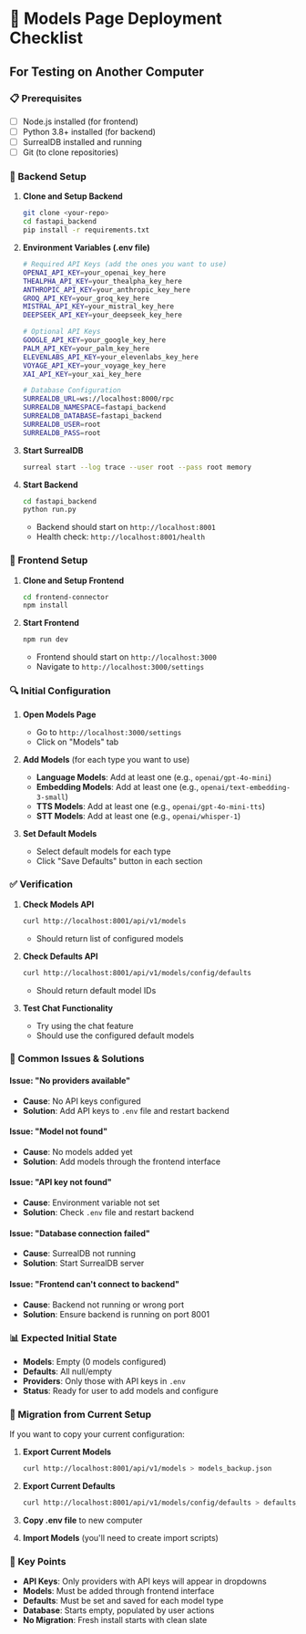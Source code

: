 # 🚀 Models Page Deployment Checklist

## For Testing on Another Computer

### 📋 Prerequisites
- [ ] Node.js installed (for frontend)
- [ ] Python 3.8+ installed (for backend)
- [ ] SurrealDB installed and running
- [ ] Git (to clone repositories)

### 🔧 Backend Setup
1. **Clone and Setup Backend**
   ```bash
   git clone <your-repo>
   cd fastapi_backend
   pip install -r requirements.txt
   ```

2. **Environment Variables (.env file)**
   ```bash
   # Required API Keys (add the ones you want to use)
   OPENAI_API_KEY=your_openai_key_here
   THEALPHA_API_KEY=your_thealpha_key_here
   ANTHROPIC_API_KEY=your_anthropic_key_here
   GROQ_API_KEY=your_groq_key_here
   MISTRAL_API_KEY=your_mistral_key_here
   DEEPSEEK_API_KEY=your_deepseek_key_here
   
   # Optional API Keys
   GOOGLE_API_KEY=your_google_key_here
   PALM_API_KEY=your_palm_key_here
   ELEVENLABS_API_KEY=your_elevenlabs_key_here
   VOYAGE_API_KEY=your_voyage_key_here
   XAI_API_KEY=your_xai_key_here
   
   # Database Configuration
   SURREALDB_URL=ws://localhost:8000/rpc
   SURREALDB_NAMESPACE=fastapi_backend
   SURREALDB_DATABASE=fastapi_backend
   SURREALDB_USER=root
   SURREALDB_PASS=root
   ```

3. **Start SurrealDB**
   ```bash
   surreal start --log trace --user root --pass root memory
   ```

4. **Start Backend**
   ```bash
   cd fastapi_backend
   python run.py
   ```
   - Backend should start on `http://localhost:8001`
   - Health check: `http://localhost:8001/health`

### 🎨 Frontend Setup
1. **Clone and Setup Frontend**
   ```bash
   cd frontend-connector
   npm install
   ```

2. **Start Frontend**
   ```bash
   npm run dev
   ```
   - Frontend should start on `http://localhost:3000`
   - Navigate to `http://localhost:3000/settings`

### 🔍 Initial Configuration
1. **Open Models Page**
   - Go to `http://localhost:3000/settings`
   - Click on "Models" tab

2. **Add Models** (for each type you want to use)
   - **Language Models**: Add at least one (e.g., `openai/gpt-4o-mini`)
   - **Embedding Models**: Add at least one (e.g., `openai/text-embedding-3-small`)
   - **TTS Models**: Add at least one (e.g., `openai/gpt-4o-mini-tts`)
   - **STT Models**: Add at least one (e.g., `openai/whisper-1`)

3. **Set Default Models**
   - Select default models for each type
   - Click "Save Defaults" button in each section

### ✅ Verification
1. **Check Models API**
   ```bash
   curl http://localhost:8001/api/v1/models
   ```
   - Should return list of configured models

2. **Check Defaults API**
   ```bash
   curl http://localhost:8001/api/v1/models/config/defaults
   ```
   - Should return default model IDs

3. **Test Chat Functionality**
   - Try using the chat feature
   - Should use the configured default models

### 🚨 Common Issues & Solutions

#### Issue: "No providers available"
- **Cause**: No API keys configured
- **Solution**: Add API keys to `.env` file and restart backend

#### Issue: "Model not found"
- **Cause**: No models added yet
- **Solution**: Add models through the frontend interface

#### Issue: "API key not found"
- **Cause**: Environment variable not set
- **Solution**: Check `.env` file and restart backend

#### Issue: "Database connection failed"
- **Cause**: SurrealDB not running
- **Solution**: Start SurrealDB server

#### Issue: "Frontend can't connect to backend"
- **Cause**: Backend not running or wrong port
- **Solution**: Ensure backend is running on port 8001

### 📊 Expected Initial State
- **Models**: Empty (0 models configured)
- **Defaults**: All null/empty
- **Providers**: Only those with API keys in `.env`
- **Status**: Ready for user to add models and configure

### 🔄 Migration from Current Setup
If you want to copy your current configuration:

1. **Export Current Models**
   ```bash
   curl http://localhost:8001/api/v1/models > models_backup.json
   ```

2. **Export Current Defaults**
   ```bash
   curl http://localhost:8001/api/v1/models/config/defaults > defaults_backup.json
   ```

3. **Copy .env file** to new computer

4. **Import Models** (you'll need to create import scripts)

### 🎯 Key Points
- **API Keys**: Only providers with API keys will appear in dropdowns
- **Models**: Must be added through frontend interface
- **Defaults**: Must be set and saved for each model type
- **Database**: Starts empty, populated by user actions
- **No Migration**: Fresh install starts with clean slate
